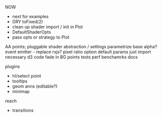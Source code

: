 
NOW
- next for examples
- DRY toFixed(2)
- clean up shader import / init in Plot
- DefaultShaderOpts
- pass opts or strategy to Plot

AA points; pluggable shader abstraction / settings
parametrize base alpha?
event emitter - replace rxjs?
pixel ratio option
default params
just import necessary d3 code
fade in BG points
tests
perf benchamrks
docs

plugins
- hl/select point
- tooltips
- geom anns (editable?)
- minimap

reach
- transitions